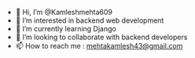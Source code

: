 - 👋 Hi, I’m @Kamleshmehta609
- 👀 I’m interested in backend web development
- 🌱 I’m currently learning Django
- 💞️ I’m looking to collaborate with backend developers
- 📫 How to reach me : mehtakamlesh43@gmail.com

<!---
Kamleshmehta609/Kamleshmehta609 is a ✨ special ✨ repository because its `README.md` (this file) appears on your GitHub profile.
You can click the Preview link to take a look at your changes.
--->
